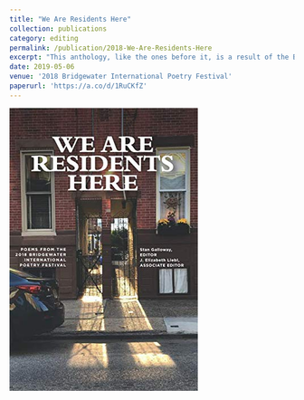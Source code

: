 ```yaml
---
title: "We Are Residents Here"
collection: publications
category: editing
permalink: /publication/2018-We-Are-Residents-Here
excerpt: "This anthology, like the ones before it, is a result of the Bridgewater International Poetry Festival, which is held annually at Bridgewater College in the middle of Virginia's Shenandoah Valley. The anthology begins with poems that describe who we, the collective whole, are and how we feel. As you read these poems, and indeed, all of the poems collected here, I challenge you to dive deeper than the surface of these poems and to explore the true depth of the lives presented."
date: 2019-05-06
venue: '2018 Bridgewater International Poetry Festival'
paperurl: 'https://a.co/d/1RuCKfZ'
---
```

![We Are Residents Here cover](/images/We_Are_Residents_Here.jpg)

